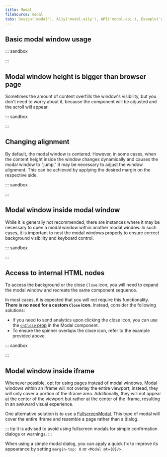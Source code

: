 ```yaml
---
title: Modal
fileSource: modal
tabs: Design('modal'), A11y('modal-a11y'), API('modal-api'), Example('modal-code'), Changelog('modal-changelog')
---
```


## Basic modal window usage

::: sandbox

<script lang="tsx">
  export Demo from './examples/basic_modal_window_usage.tsx';
</script>

:::

## Modal window height is bigger than browser page

Sometimes the amount of content overfills the window's visibility, but you don't need to worry about it, because the component will be adjusted and the scroll will appear.

::: sandbox

<script lang="tsx">
  export Demo from './examples/modal_window_height_is_bigger_than_the_browser_page.tsx';
</script>

:::

## Changing alignment

By default, the modal window is centered. However, in some cases, when the content height inside the window changes dynamically and causes the modal window to "jump," it may be necessary to adjust the window alignment. This can be achieved by applying the desired margin on the respective side.

::: sandbox

<script lang="tsx">
  export Demo from './examples/changing_the_alignment.tsx';
</script>

:::

## Modal window inside modal window

While it is generally not recommended, there are instances where it may be necessary to open a modal window within another modal window. In such cases, it is important to nest the modal windows properly to ensure correct background visibility and keyboard control.

::: sandbox

<script lang="tsx">
  export Demo from './examples/modal_window_inside_a_modal_window.tsx';
</script>

:::

## Access to internal HTML nodes

To access the background or the close `Close` icon, you will need to expand the modal window and recreate the same component sequence.

In most cases, it is expected that you will not require this functionality. **There is no need for a custom `Close` icon.** Instead, consider the following solutions:

- If you need to send analytics upon clicking the close icon, you can use the [`onClose` prop](/components/modal/modal-api#IModalProps.onClose) in the Modal component.
- To ensure the spinner overlaps the close icon, refer to the example provided above.

::: sandbox

<script lang="tsx">
  export Demo from './examples/access_to_internal_html_nodes.tsx';
</script>

:::

## Modal window inside iframe

Whenever possible, opt for using pages instead of modal windows. Modal windows within an iframe will not overlay the entire viewport; instead, they will only cover a portion of the iframe area. Additionally, they will not appear at the center of the viewport but rather at the center of the iframe, resulting in an awkward visual experience.

One alternative solution is to use a [FullscreenModal](/components/fullscreen-modal/fullscreen-modal). This type of modal will cover the entire iframe and resemble a page rather than a dialog.

::: tip
It is advised to avoid using fullscreen modals for simple confirmation dialogs or warnings.
:::

When using a simple modal dialog, you can apply a quick fix to improve its appearance by setting `margin-top: 0` or `<Modal mt={0}/>`.

